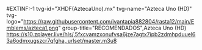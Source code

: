 #EXTINF:-1 tvg-id="XHDF(AztecaUno).mx" tvg-name="Azteca Uno (HD)" tvg-logo="https://raw.githubusercontent.com/ivantapia882804/rasta12/main/Emblems/azteca1.png" group-title="RECOMENDADOS",Azteca Uno (HD) https://s10.zplayer.live/hls/,5fxcvamzxonufvsa6jze7agtx7ipb2zdmhpduuel63a6odmxugszcr7qfgha,.urlset/master.m3u8
